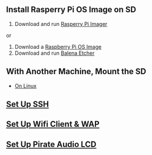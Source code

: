 ## Install Rasperry Pi OS Image on SD
1. Download and run [Rasperry Pi Imager](https://www.raspberrypi.com/software/)

or 

1. Download a [Raspberry Pi OS Image](https://www.raspberrypi.com/software/operating-systems/)
2. Download and run [Balena Etcher](https://www.balena.io/etcher)

## With Another Machine, Mount the SD
- [On Linux](<../Bash_scripts/storage_management.md>)

## [Set Up SSH](./SSH_Setup.md)

## [Set Up Wifi Client & WAP](./wifi_and_WAP.md)

## [Set Up Pirate Audio LCD](./Pi0w_LCD_Stuff/)